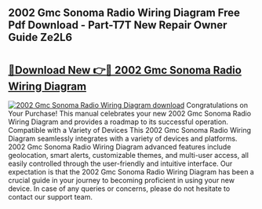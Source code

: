 ## 2002 Gmc Sonoma Radio Wiring Diagram Free Pdf Download - Part-T7T New Repair Owner Guide Ze2L6

# <h2><a href="http://dfn3cn9.blite.top/?on=2002+Gmc+Sonoma+Radio+Wiring+Diagram">🔗Download New 👉🔴 2002 Gmc Sonoma Radio Wiring Diagram</a></h2>

[![2002 Gmc Sonoma Radio Wiring Diagram download](https://i.imgur.com/lujVjoI.png)](http://dfn3cn9.blite.top/?on=2002+Gmc+Sonoma+Radio+Wiring+Diagram)
Congratulations on Your Purchase! This manual celebrates your new 2002 Gmc Sonoma Radio Wiring Diagram and provides a roadmap to its successful operation. Compatible with a Variety of Devices This 2002 Gmc Sonoma Radio Wiring Diagram seamlessly integrates with a variety of devices and platforms. 2002 Gmc Sonoma Radio Wiring Diagram advanced features include geolocation, smart alerts, customizable themes, and multi-user access, all easily controlled through the user-friendly and intuitive interface. Our expectation is that the 2002 Gmc Sonoma Radio Wiring Diagram has been a crucial guide in your journey to becoming proficient in using your new device. In case of any queries or concerns, please do not hesitate to contact our support team.
